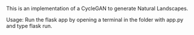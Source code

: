 This is an implementation of a CycleGAN to generate Natural Landscapes.

Usage:
  Run the flask app by opening a terminal in the folder with app.py and type flask run.
